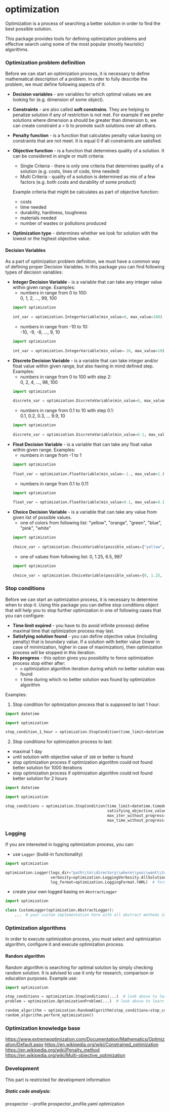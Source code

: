 # optimization
Optimization is a process of searching a better solution in order to find the best possible solution.

This package provides tools for defining optimization problems and effective search using some of the most popular 
(mostly heuristic) algorithms.


### Optimization problem definition
Before we can start an optimization process, it is necessary to define mathematical description of a problem.
In order to fully describe the problem, we must define following aspects of it:
- **Decision variables** - are variables for which optimal values we are looking for (e.g. dimension of some object).
- **Constraints** - are also called **soft constrains**. They are helping to penalize solution if any of restriction 
is not met. For example if we prefer solutions where dimension a should be greater than dimension b, we can create 
constraint a > b to promote such solutions over all others.
- **Penalty function** - is a function that calculates penalty value basing on constraints that are not meet. 
It is equal 0 if all constraints are satisfied.
- **Objective function** - is a function that determines quality of a solution. It can be considered in single or multi 
criteria:
    - Single Criteria - there is only one criteria that determines quality of a solution (e.g. costs, lines of code, 
    time needed)
    - Multi Criteria - quality of a solution is determined as mix of a few factors (e.g. both costs and durability 
    of some product) 
     
    Example criteria that might be calculates as part of objective function:
    - costs
    - time needed
    - durability, hardiness, toughness
    - materials needed
    - number of wastes or pollutions produced
- **Optimization type** - determines whether we look for solution with the lowest or the highest objective value.


#### Decision Variables
As a part of optimization problem definition, we must have a common way of defining proper Decision Variables. 
In this package you can find following types of decision variables:

- **Integer Decision Variable** - is a variable that can take any integer value within given range. Examples:
    - numbers in range from 0 to 100:  
    0, 1, 2, ..., 99, 100  
    ```python
    import optimization
        
    int_var = optimization.IntegerVariable(min_value=0, max_value=100)
    ```
    - numbers in range from -10 to 10:  
    -10, -9, -8, ..., 9, 10
    ```python
    import optimization
        
    int_var = optimization.IntegerVariable(min_value=-10, max_value=10)
    ```
- **Discrete Decision Variable** - is a variable that can take integer and/or float value within given range, 
but also having in mind defined step. Examples:
    - numbers in range from 0 to 100 with step 2:  
    0, 2, 4, ..., 98, 100
    ```python
    import optimization
        
    discrete_var = optimization.DiscreteVariable(min_value=0, max_value=100, step=2)
    ```
    - numbers in range from 0.1 to 10 with step 0.1:  
    0.1, 0.2, 0.3, ... 9.9, 10
    ```python
    import optimization
        
    discrete_var = optimization.DiscreteVariable(min_value=0.1, max_value=10, step=0.1)
    ```
- **Float Decision Variable** - is a variable that can take any float value within given range. Examples:
    - numbers in range from -1 to 1
    ```python
    import optimization
        
    float_var = optimization.FloatVariable(min_value=-1., max_value=1.)
    ```
    - numbers in range from 0.1 to 0.11
    ```python
    import optimization
        
    float_var = optimization.FloatVariable(min_value=0.1, max_value=0.11)
    ```
- **Choice Decision Variable** - is a variable that can take any value from given list of possible values.
    - one of colors from following list: "yellow", "orange", "green", "blue", "pink", "white"
    ```python
    import optimization
        
    choice_var = optimization.ChoiceVariable(possible_values={"yellow", "orange", "green", "blue", "pink", "white"})
    ```
    - one of values from following list: 0, 1.25, 6.5, 987
    ```python
    import optimization
        
    choice_var = optimization.ChoiceVariable(possible_values={0, 1.25, 6.5, 987})
    ```

### Stop conditions
Before we can start an optimization process, it is necessary to determine when to stop it.
Using this package you can define stop conditions object that will help you to stop further optimization in one of 
following cases that you can configure:
- **Time limit expired** - you have to (to avoid infinite process) define maximal time that optimization process may last.
- **Satisfying solution found** - you can define objective value (including penalty) that is boundary value. 
    If a solution with better value (lower in case of minimization, higher in case of maximization), 
    then optimization process will be stopped in this iteration.
- **No progress** - this option gives you possibility to force optimization process stop either after:
    - ```n``` optimization algorithm iteration during which no better solution was found
    - ```t``` time during which no better solution was found by optimization algorithm  

Examples:
1) Stop condition for optimization process that is supposed to last 1 hour:
```python
import datetime

import optimization

stop_condition_1_hour = optimization.StopCondition(time_limit=datetime.timedelta(hours=1))
```
2) Stop conditions for optimization process to last:
- maximal 1 day
- until solution with objective value of ```100``` or better is found
- stop optimization process if optimization algorithm could not found better solution for 1000 iterations
- stop optimization process if optimization algorithm could not found better solution for 2 hours
```python
import datetime

import optimization

stop_conditions = optimization.StopCondition(time_limit=datetime.timedelta(days=1),
                                             satisfying_objective_value=100,
                                             max_iter_without_progress=1000,
                                             max_time_without_progress=datetime.timedelta(hours=2))
```


### Logging
If you are interested in logging optimization process, you can:
- use ```Logger``` (build-in functionality) 
```python
import optimization

optimization.Logger(logs_dir="path\\to\\directory\\where\\you\\want\\to\\have\\logs",
                    verbosity=optimization.LoggingVerbosity.AllSolutions,  # level of logs verbosity you want
                    log_format=optimization.LoggingFormat.YAML)  # format in which logs to be created
```
- create your own logged basing on ```AbstractLogger```
```python
import optimization

class CustomLogger(optimization.AbstractLogger):
    ...  # your custom implementation here with all abstract methods implemented
```


### Optimization algorithms
In order to execute optimization process, you must select and optimization algorithm, configure it and execute 
optimization process.

#### Random algorithm
Random algorithm is searching for optimal solution by simply checking random solution.
It is advised to use it only for research, comparison or education purposes. Example use:
```python
import optimization

stop_conditions = optimization.StopConditions(...)  # look above to learn how to configure it properly
problem = optimization.OptimizationProblem(...)  # look above to learn how to configure it properly

random_algorithm = optimization.RandomAlgorithm(stop_conditions=stop_conditions, problem=problem)
random_algorithm.perform_optimization()
```

### Optimization knowledge base
https://www.extremeoptimization.com/Documentation/Mathematics/Optimization/Default.aspx
https://en.wikipedia.org/wiki/Constrained_optimization
https://en.wikipedia.org/wiki/Penalty_method
https://en.wikipedia.org/wiki/Multi-objective_optimization


### Development
This part is restricted for development information

##### Static code analysis:
prospector --profile prospector_profile.yaml optimization